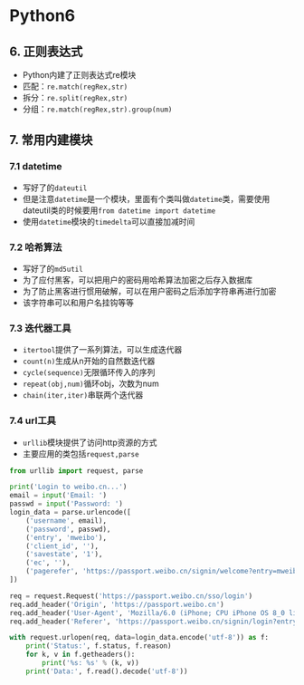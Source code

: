 # Python6

## 6. 正则表达式

- Python内建了正则表达式re模块
- 匹配：`re.match(regRex,str)`
- 拆分：`re.split(regRex,str)`
- 分组：`re.match(regRex,str).group(num)`

## 7. 常用内建模块

### 7.1 datetime

- 写好了的`dateutil`
- 但是注意`datetime`是一个模块，里面有个类叫做`datetime`类，需要使用dateutil类的时候要用`from datetime import datetime`
- 使用`datetime`模块的`timedelta`可以直接加减时间

### 7.2 哈希算法

- 写好了的`md5util`
- 为了应付黑客，可以把用户的密码用哈希算法加密之后存入数据库
- 为了防止黑客进行惯用破解，可以在用户密码之后添加字符串再进行加密
- 该字符串可以和用户名挂钩等等

### 7.3 迭代器工具

- `itertool`提供了一系列算法，可以生成迭代器
- `count(n)`生成从n开始的自然数迭代器
- `cycle(sequence)`无限循环传入的序列
- `repeat(obj,num)`循环obj，次数为num
- `chain(iter,iter)`串联两个迭代器

### 7.4 url工具

- `urllib`模块提供了访问http资源的方式
- 主要应用的类包括`request,parse`

```python
from urllib import request, parse

print('Login to weibo.cn...')
email = input('Email: ')
passwd = input('Password: ')
login_data = parse.urlencode([
    ('username', email),
    ('password', passwd),
    ('entry', 'mweibo'),
    ('client_id', ''),
    ('savestate', '1'),
    ('ec', ''),
    ('pagerefer', 'https://passport.weibo.cn/signin/welcome?entry=mweibo&r=http%3A%2F%2Fm.weibo.cn%2F')
])

req = request.Request('https://passport.weibo.cn/sso/login')
req.add_header('Origin', 'https://passport.weibo.cn')
req.add_header('User-Agent', 'Mozilla/6.0 (iPhone; CPU iPhone OS 8_0 like Mac OS X) AppleWebKit/536.26 (KHTML, like Gecko) Version/8.0 Mobile/10A5376e Safari/8536.25')
req.add_header('Referer', 'https://passport.weibo.cn/signin/login?entry=mweibo&res=wel&wm=3349&r=http%3A%2F%2Fm.weibo.cn%2F')

with request.urlopen(req, data=login_data.encode('utf-8')) as f:
    print('Status:', f.status, f.reason)
    for k, v in f.getheaders():
        print('%s: %s' % (k, v))
    print('Data:', f.read().decode('utf-8'))
```